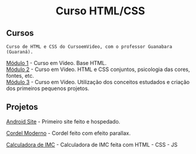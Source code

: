 <h1 align="center">Curso HTML/CSS</h1>


## Cursos
```
Curso de HTML e CSS do CursoemVideo, com o professor Guanabara (Guaraná).

```
[Módulo 1](https://www.youtube.com/watch?v=Ejkb_YpuHWs&list=PLHz_AreHm4dkZ9-atkcmcBaMZdmLHft8n) - Curso em Vídeo. Base HTML. <br>
[Módulo 2](https://www.youtube.com/watch?v=vPNIAJ9B4hg&list=PLHz_AreHm4dlUpEXkY1AyVLQGcpSgVF8s) - Curso em Vídeo. HTML e CSS conjuntos, psicologia das cores, fontes, etc. <br>
[Módulo 3](https://www.youtube.com/watch?v=ofFgnDtn_1c&list=PLHz_AreHm4dmcAviDwiGgHbeEJToxbOpZ) - Curso em Vídeo. Utilização dos conceitos estudados e criação dos primeiros pequenos projetos. <br>
## Projetos
[Android Site](https://p3dr0dev.github.io/HTML-CSS/android-desafio/index.html) - Primeiro site feito e hospedado.

[Cordel Moderno](https://p3dr0dev.github.io/HTML-CSS/cordel-desafio/cordel.html) - Cordel feito com efeito parallax.

[Calculadora de IMC](https://p3dr0dev.github.io/JavaScript/IMC/index.html) - Calculadora de IMC feita com HTML - CSS - JS 